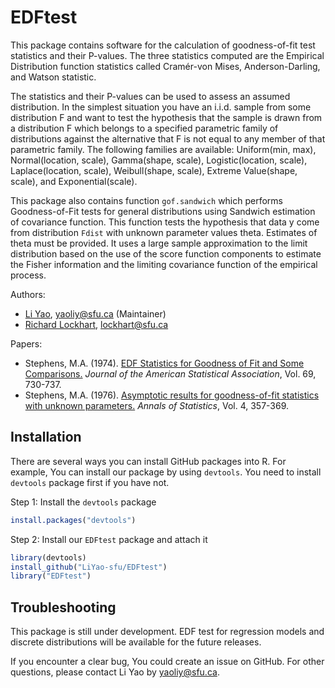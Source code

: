 # EDFtest
This package contains software for the calculation of goodness-of-fit
test statistics and their P-values. The three statistics computed are the
Empirical Distribution function statistics called Cramér-von Mises, Anderson-Darling,
and Watson statistic.  

The statistics and their P-values can be used to assess an assumed distribution. In the simplest situation
you have an i.i.d. sample from some distribution F and want to test the hypothesis that the sample is drawn from
a distribution F which belongs to a specified parametric family of distributions against the alternative that 
F is not equal to any member of that parametric family. The following families are available:
Uniform(min, max),
Normal(location, scale),
Gamma(shape, scale),
Logistic(location, scale),
Laplace(location, scale),
Weibull(shape, scale),
Extreme Value(shape, scale), and
Exponential(scale).

This package also contains function `gof.sandwich` which performs Goodness-of-Fit tests for general distributions
using Sandwich estimation of covariance function. This function tests the hypothesis that data y come from 
distribution `Fdist` with unknown parameter values theta. Estimates of theta must be provided.
It uses a large sample approximation to the limit distribution based on the use of the score function components
to estimate the Fisher information and the limiting covariance function of the empirical process.


Authors:

*   [Li Yao](https://github.com/LiYao-sfu),
    <yaoliy@sfu.ca> (Maintainer)
*   [Richard Lockhart](http://www.sfu.ca/~lockhart/),
    <lockhart@sfu.ca>

Papers:

*   Stephens, M.A. (1974). [EDF Statistics for Goodness of Fit and Some Comparisons.](https://www.jstor.org/stable/2286009?seq=4#metadata_info_tab_contents) *Journal of the American Statistical Association*, Vol. 69, 730-737.
*   Stephens, M.A. (1976). [Asymptotic results for goodness-of-fit statistics
     with unknown parameters.](https://projecteuclid.org/journals/annals-of-statistics/volume-4/issue-2/Asymptotic-Results-for-Goodness-of-Fit-Statistics-with-Unknown-Parameters/10.1214/aos/1176343411.full) *Annals of Statistics*, Vol. 4, 357-369.


## Installation
There are several ways you can install GitHub packages into R. For example,
You can install our package by using `devtools`. You need to install `devtools` package first if you have not.


Step 1: Install the `devtools` package
```R
install.packages("devtools")
```

Step 2: Install our `EDFtest` package and attach it
```R
library(devtools)
install_github("LiYao-sfu/EDFtest")
library("EDFtest")
```

## Troubleshooting
This package is still under development. EDF test for regression models and discrete distributions 
will be available for the future releases.

If you encounter a clear bug, You could create an issue on GitHub. For other questions, please contact Li Yao by <yaoliy@sfu.ca>.
